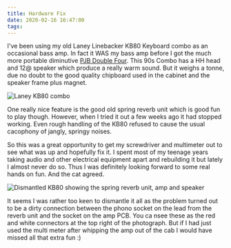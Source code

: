```yaml
---
title: Hardware Fix
date: 2020-02-16 16:47:00
tags:
---
```


I've been using my old Laney Linebacker KB80 Keyboard combo as an occasional bass amp. In fact it WAS my bass amp before I got the much more portable diminutive [PJB Double Four](https://pjbworld.com/cms/index.php/product_bg-75/). This 90s Combo has a HH head and 12@ speaker which produce a really warm sound. But it weighs a tonne, due no doubt to the good quality chipboard used in the cabinet and the speaker frame plus magnet.

![Laney KB80 combo](/images/kb80.jpg)

One really nice feature is the good old spring reverb unit which is good fun to play though. However, when I tried it out a few weeks ago it had stopped working. Even rough handling of the KB80 refused to cause the usual cacophony of jangly, springy noises.

So this was a great opportunity to get my screwdriver and multimeter out to see what was up and hopefully fix it. I spent most of my teenage years taking audio and other electrical equipment apart and rebuilding it but lately I almost never do so. Thus I was definitely looking forward to some real hands on fun. And the cat agreed.

![Dismantled KB80 showing the spring reverb unit, amp and speaker](/images/spring-reverb.jpg)

It seems I was rather too keen to dismantle it all as the problem turned out to be a dirty connection between the phono socket on the lead from the reverb unit and the socket on the amp PCB. You ca nsee these as the red and white connectors at the top right of the photograph. But if I had just used the multi meter after whipping the amp out of the cab I would have missed all that extra fun :)